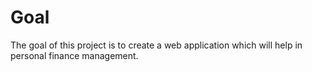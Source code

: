 # Goal

The goal of this project is to create a web application which will help in personal finance management.


